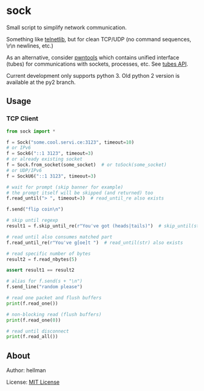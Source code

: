 # sock

Small script to simplify network communication.

Something like [telnetlib](http://docs.python.org/library/telnetlib.html), but for clean TCP/UDP (no command sequences, \r\n newlines, etc.)

As an alternative, consider [pwntools](http://pwntools.com/) which contains unified interface (tubes) for communications with sockets, processes, etc. See [tubes API](http://pwntools.com/).

Current development only supports python 3. Old python 2 version is available at the py2 branch.

## Usage

### TCP Client

```python
from sock import *

f = Sock("some.cool.servi.ce:3123", timeout=10)
# or IPv6
f = Sock6("::1 3123", timeout=3)
# or already existing socket
f = Sock.from_socket(some_socket)  # or toSock(some_socket)
# or UDP/IPv6
f = SockU6("::1 3123", timeout=3)

# wait for prompt (skip banner for example)
# the prompt itself will be skipped (and returned) too
f.read_until("> ", timeout=3)  # read_until_re also exists

f.send("flip coin\n")

# skip until regexp
result1 = f.skip_until_re(r"You've got (heads|tails)")  # skip_until(str) also exists

# read until also consumes matched part
f.read_until_re(r"You've g[oe]t ")  # read_until(str) also exists

# read specific number of bytes
result2 = f.read_nbytes(5)

assert result1 == result2

# alias for f.send(s + "\n")
f.send_line("random please")

# read one packet and flush buffers
print(f.read_one())

# non-blocking read (flush buffers)
print(f.read_one(0))

# read until disconnect
print(f.read_all())
```

About
---------------------

Author: hellman

License: [MIT License](http://opensource.org/licenses/MIT)

